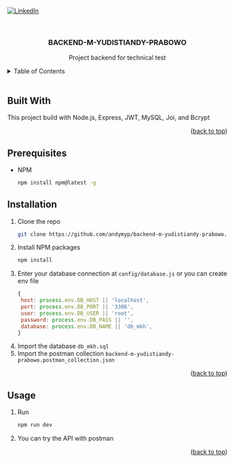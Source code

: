 <a id="readme-top"></a>



<!-- PROJECT SHIELDS -->
[![LinkedIn][linkedin-shield]][linkedin-url]



<!-- PROJECT LOGO -->
<br />
<div align="center">
  <h3 align="center">BACKEND-M-YUDISTIANDY-PRABOWO</h3>

  <p align="center">
    Project backend for technical test
    <br />
  </p>
</div>



<!-- TABLE OF CONTENTS -->
<details>
  <summary>Table of Contents</summary>
  <ol>
    <li><a href="#built-with">Built With</a></li>
    <li><a href="#prerequisites">Prerequisites</a></li>
    <li><a href="#installation">Installation</a></li>
    <li><a href="#usage">Usage</a></li>
  </ol>
</details>
<br />


<!-- ABOUT THE PROJECT -->
## Built With

This project build with Node.js, Express, JWT, MySQL, Joi, and Bcrypt

<p align="right">(<a href="#readme-top">back to top</a>)</p>



<!-- GETTING STARTED -->
## Prerequisites

* NPM
  ```sh
  npm install npm@latest -g
  ```



## Installation

1. Clone the repo
   ```sh
   git clone https://github.com/andymyp/backend-m-yudistiandy-prabowo.git
   ```
2. Install NPM packages
   ```sh
   npm install
   ```
3. Enter your database connection at `config/database.js` or you can create env file
   ```js
   {
    host: process.env.DB_HOST || 'localhost',
    port: process.env.DB_PORT || '3306',
    user: process.env.DB_USER || 'root',
    password: process.env.DB_PASS || '',
    database: process.env.DB_NAME || 'db_mkh',
   }
   ```
4. Import the database `db_mkh.sql`
5. Import the postman collection `backend-m-yudistiandy-prabowo.postman_collection.json`

<p align="right">(<a href="#readme-top">back to top</a>)</p>



<!-- USAGE EXAMPLES -->
## Usage

1. Run
   ```sh
   npm run dev
   ```
2. You can try the API with postman

<p align="right">(<a href="#readme-top">back to top</a>)</p>



<!-- MARKDOWN LINKS & IMAGES -->
<!-- https://www.markdownguide.org/basic-syntax/#reference-style-links -->
[linkedin-shield]: https://img.shields.io/badge/-LinkedIn-black.svg?style=for-the-badge&logo=linkedin&colorB=555
[linkedin-url]: https://linkedin.com/in/andymyp
